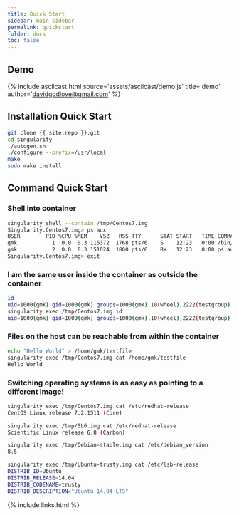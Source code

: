 ```yaml
---
title: Quick Start
sidebar: main_sidebar
permalink: quickstart
folder: docs
toc: false
---
```


## Demo

{% include asciicast.html source='assets/asciicast/demo.js' title='demo' author='davidgodlove@gmail.com' %}

## Installation Quick Start

```bash
git clone {{ site.repo }}.git
cd singularity
./autogen.sh
./configure --prefix=/usr/local
make
sudo make install
```

## Command Quick Start

### Shell into container
```bash
singularity shell --contain /tmp/Centos7.img 
Singularity.Centos7.img> ps aux
USER        PID %CPU %MEM    VSZ   RSS TTY      STAT START   TIME COMMAND
gmk           1  0.0  0.3 115372  1768 pts/6    S    12:23   0:00 /bin/bash --norc --noprofile
gmk           2  0.0  0.3 151024  1800 pts/6    R+   12:23   0:00 ps aux
Singularity.Centos7.img> exit
````

### I am the same user inside the container as outside the container

```bash
id
uid=1000(gmk) gid=1000(gmk) groups=1000(gmk),10(wheel),2222(testgroup)
singularity exec /tmp/Centos7.img id
uid=1000(gmk) gid=1000(gmk) groups=1000(gmk),10(wheel),2222(testgroup)
````

### Files on the host can be reachable from within the container
```bash
echo "Hello World" > /home/gmk/testfile
singularity exec /tmp/Centos7.img cat /home/gmk/testfile 
Hello World
````

### Switching operating systems is as easy as pointing to a different image!
```bash
singularity exec /tmp/Centos7.img cat /etc/redhat-release 
CentOS Linux release 7.2.1511 (Core) 

singularity exec /tmp/SL6.img cat /etc/redhat-release 
Scientific Linux release 6.8 (Carbon)

singularity exec /tmp/Debian-stable.img cat /etc/debian_version
8.5

singularity exec /tmp/Ubuntu-trusty.img cat /etc/lsb-release 
DISTRIB_ID=Ubuntu
DISTRIB_RELEASE=14.04
DISTRIB_CODENAME=trusty
DISTRIB_DESCRIPTION="Ubuntu 14.04 LTS"
````

{% include links.html %}
